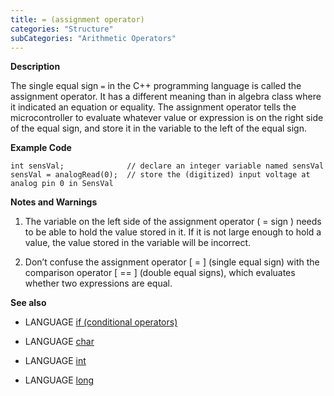 ```yaml
---
title: = (assignment operator)
categories: "Structure"
subCategories: "Arithmetic Operators"
---
```


**Description**

The single equal sign `=` in the C++ programming language is called the
assignment operator. It has a different meaning than in algebra class
where it indicated an equation or equality. The assignment operator
tells the microcontroller to evaluate whatever value or expression is on
the right side of the equal sign, and store it in the variable to the
left of the equal sign.

**Example Code**

    int sensVal;              // declare an integer variable named sensVal
    sensVal = analogRead(0);  // store the (digitized) input voltage at analog pin 0 in SensVal

**Notes and Warnings**

1.  The variable on the left side of the assignment operator ( = sign )
    needs to be able to hold the value stored in it. If it is not large
    enough to hold a value, the value stored in the variable will be
    incorrect.

2.  Don’t confuse the assignment operator \[ = \] (single equal sign)
    with the comparison operator \[ == \] (double equal signs), which
    evaluates whether two expressions are equal.

**See also**

-   LANGUAGE [if (conditional operators)](../../control-structure/if)

-   LANGUAGE [char](../../../variables/data-types/char)

-   LANGUAGE [int](../../../variables/data-types/int)

-   LANGUAGE [long](../../../variables/data-types/long)

